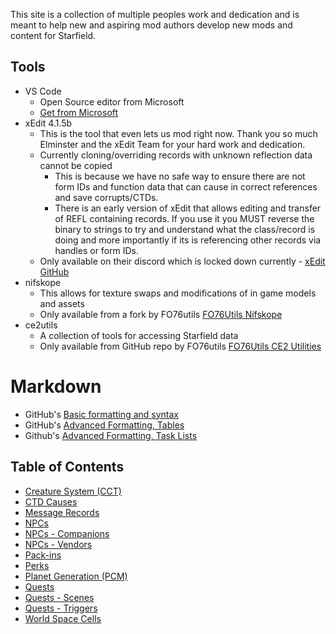 This site is a collection of multiple peoples work and dedication and is meant to help new and aspiring mod authors develop new mods and content for Starfield.

## Tools
- VS Code
    - Open Source editor from Microsoft
    - [Get from Microsoft](https://code.visualstudio.com/download)
- xEdit 4.1.5b
    - This is the tool that even lets us mod right now. Thank you so much Elminster and the xEdit Team for your hard work and dedication. 
    - Currently cloning/overriding records with unknown reflection data cannot be copied
        - This is because we have no safe way to ensure there are not form IDs and function data that can cause in correct references and save corrupts/CTDs. 
        - There is an early version of xEdit that allows editing and transfer of REFL containing records. If you use it you MUST reverse the binary to strings to try and understand what the class/record is doing and more importantly if its is referencing other records via handles or form IDs. 
    - Only available on their discord which is locked down currently - [xEdit GitHub](https://github.com/TES5Edit/TES5Edit)
- nifskope
    - This allows for texture swaps and modifications of in game models and assets
    - Only available from a fork by FO76utils [FO76Utils Nifskope](https://github.com/fo76utils/nifskope)
- ce2utils 
    - A collection of tools for accessing Starfield data
    - Only available from GitHub repo by FO76utils [FO76Utils CE2 Utilities](https://github.com/fo76utils/ce2utils)

# Markdown
- GitHub's [Basic formatting and syntax](https://docs.github.com/en/get-started/writing-on-github/getting-started-with-writing-and-formatting-on-github/basic-writing-and-formatting-syntax)
- GitHub's [Advanced Formatting, Tables](https://docs.github.com/en/get-started/writing-on-github/working-with-advanced-formatting/organizing-information-with-tables)
- Github's [Advanced Formatting, Task Lists](https://docs.github.com/en/get-started/writing-on-github/working-with-advanced-formatting/about-task-lists)

## Table of Contents
- [Creature System (CCT)](./CreatureSystem.md)
- [CTD Causes](./CTDCauses.md)
- [Message Records](./MessageRecords.md)
- [NPCs](./NPCs.md)
- [NPCs - Companions](./NPCs-CompanionsAndCrew.md)
- [NPCs - Vendors](./NPCs-Vendors.md)
- [Pack-ins](./Pack-ins.md)
- [Perks](./Perks.md)
- [Planet Generation (PCM)](./PlanetGeneration.md)
- [Quests](./Quests.md)
- [Quests - Scenes](./Quests-Scenes.md)
- [Quests - Triggers](./Quests-Triggers.md)
- [World Space Cells](./WorldSpaceCells.md)
